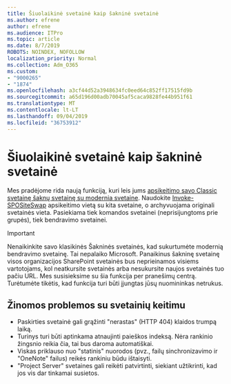 ```yaml
---
title: Šiuolaikinė svetainė kaip šakninė svetainė
ms.author: efrene
author: efrene
ms.audience: ITPro
ms.topic: article
ms.date: 8/7/2019
ROBOTS: NOINDEX, NOFOLLOW
localization_priority: Normal
ms.collection: Adm_O365
ms.custom:
- "9000265"
- "1874"
ms.openlocfilehash: a3cf44d52a3948634fc0eed64c852ff17515fd9b
ms.sourcegitcommit: a65d196d00adb70045af5caca9828fe44b951f61
ms.translationtype: MT
ms.contentlocale: lt-LT
ms.lasthandoff: 09/04/2019
ms.locfileid: "36753912"
---
```

# <a name="modern-site-as-root-site"></a>Šiuolaikinė svetainė kaip šakninė svetainė

Mes pradėjome rida naują funkciją, kuri leis jums [apsikeitimo savo Classic svetainę šaknų svetainę su modernia svetaine](https://docs.microsoft.com/sharepoint/modern-root-site). Naudokite [Invoke-SPOSiteSwap](https://docs.microsoft.com/powershell/module/sharepoint-online/invoke-spositeswap?view=sharepoint-ps) apsikeitimo vietą su kita svetaine, o archyvuojama originali svetainės vieta. Pasiekiama tiek komandos svetainei (neprisijungtoms prie grupės), tiek bendravimo svetainei.

>[!Important]
> Nenaikinkite savo klasikinės Šakninės svetainės, kad sukurtumėte modernią bendravimo svetainę. Tai nepalaiko Microsoft. Panaikinus šakninę svetainę visos organizacijos SharePoint svetainės bus neprieinamos visiems vartotojams, kol neatkursite svetainės arba nesukursite naujos svetainės tuo pačiu URL. Mes susisieksime su šia funkcija per pranešimų centrą. Turėtumėte tikėtis, kad funkcija turi būti įjungtas jūsų nuomininkas netrukus.

## <a name="known-issues-with-swapping-sites"></a>Žinomos problemos su svetainių keitimu
- Paskirties svetainė gali grąžinti "nerastas" (HTTP 404) klaidos trumpą laiką.
- Turinys turi būti aptinkama atnaujinti paieškos indeksą. Nėra rankinio žingsnio reikia čia, tai bus daroma automatiškai.
- Viskas priklauso nuo "statinis" nuorodos (pvz., failų sinchronizavimo ir "OneNote" failus) reikės rankiniu būdu ištaisyti.
- "Project Server" svetaines gali reikėti patvirtinti, siekiant užtikrinti, kad jos vis dar tinkamai susietos. 
